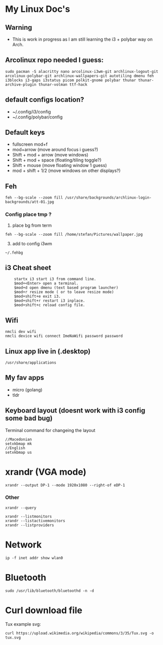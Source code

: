 # My Linux Doc's 

## Warning 
- This is work in progress as I am still learning the i3 + polybar way on Arch.

## Arcolinux repo needed I guess:
```Terminal
sudo pacman -S alacritty nano arcolinux-i3wm-git archlinux-logout-git arcolinux-polybar-git archlinux-wallpapers-git autotiling dmenu feh i3blocks i3-gaps i3status picom polkit-gnome polybar thunar thunar-archive-plugin thunar-volman ttf-hack

```
##  default configs location?
- ~/.config/i3/config
- ~/.config/polybar/config

## Default keys
- fullscreen mod+f
- mod+arrow (move around focus i guess?)
- Shift + mod + arrow (move windows)
- Shift + mod + space (floating/tiling toggle?)
- Shift + mouse (move floating window 1 guess)
- mod + shift + 1/2 (move windows on other displays?)

## Feh
```
feh --bg-scale --zoom fill /usr/share/backgrounds/archlinux-login-backgrounds/att-01.jpg
```
### Config place tmp ? 
1. place bg from term
```
feh --bg-scale --zoom fill /home/stefan/Pictures/wallpaper.jpg
```
3. add to config i3wm
```
~/.fehbg
```
## i3 Cheat sheet
```
    startx i3 start i3 from command line.
    $mod+<Enter> open a terminal.
    $mod+d open dmenu (text based program launcher)
    $mod+r resize mode ( or to leave resize mode)
    $mod+shift+e exit i3.
    $mod+shift+r restart i3 inplace.
    $mod+shift+c reload config file.
```
## Wifi
```
nmcli dev wifi
nmcli device wifi connect ImeNaWifi password password
```
## Linux app live in (.desktop)
```
/usr/share/applications
```

## My fav apps
- micro (golang)
- tldr

## Keyboard layout (doesnt work with i3 config some bad bug)
Terminal command for changeing the layout
```
//Macedonian
setxkbmap mk
//English
setxkbmap us
```
# xrandr (VGA mode)
```
xrandr --output DP-1 --mode 1920x1080 --right-of eDP-1
```
### Other
```
xrandr --query
```
```
xrandr --listmonitors
xrandr --listactivemonitors
xrandr --listproviders
```

# Network
```
ip -f inet addr show wlan0
```

# Bluetooth
```
sudo /usr/lib/bluetooth/bluetoothd -n -d
```
# Curl download file
Tux example svg:
```
curl https://upload.wikimedia.org/wikipedia/commons/3/35/Tux.svg -o tux.svg
```
